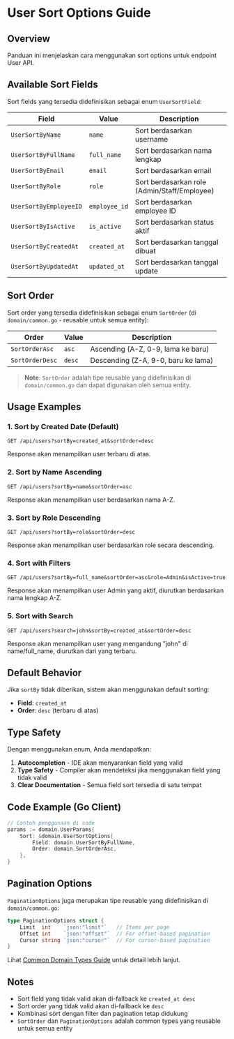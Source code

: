# User Sort Options Guide

## Overview
Panduan ini menjelaskan cara menggunakan sort options untuk endpoint User API.

## Available Sort Fields

Sort fields yang tersedia didefinisikan sebagai enum `UserSortField`:

| Field                  | Value         | Description                                  |
| ---------------------- | ------------- | -------------------------------------------- |
| `UserSortByName`       | `name`        | Sort berdasarkan username                    |
| `UserSortByFullName`   | `full_name`   | Sort berdasarkan nama lengkap                |
| `UserSortByEmail`      | `email`       | Sort berdasarkan email                       |
| `UserSortByRole`       | `role`        | Sort berdasarkan role (Admin/Staff/Employee) |
| `UserSortByEmployeeID` | `employee_id` | Sort berdasarkan employee ID                 |
| `UserSortByIsActive`   | `is_active`   | Sort berdasarkan status aktif                |
| `UserSortByCreatedAt`  | `created_at`  | Sort berdasarkan tanggal dibuat              |
| `UserSortByUpdatedAt`  | `updated_at`  | Sort berdasarkan tanggal update              |

## Sort Order

Sort order yang tersedia didefinisikan sebagai enum `SortOrder` (di `domain/common.go` - reusable untuk semua entity):

| Order           | Value  | Description                         |
| --------------- | ------ | ----------------------------------- |
| `SortOrderAsc`  | `asc`  | Ascending (A-Z, 0-9, lama ke baru)  |
| `SortOrderDesc` | `desc` | Descending (Z-A, 9-0, baru ke lama) |

> **Note**: `SortOrder` adalah tipe reusable yang didefinisikan di `domain/common.go` dan dapat digunakan oleh semua entity.

## Usage Examples

### 1. Sort by Created Date (Default)
```
GET /api/users?sortBy=created_at&sortOrder=desc
```
Response akan menampilkan user terbaru di atas.

### 2. Sort by Name Ascending
```
GET /api/users?sortBy=name&sortOrder=asc
```
Response akan menampilkan user berdasarkan nama A-Z.

### 3. Sort by Role Descending
```
GET /api/users?sortBy=role&sortOrder=desc
```
Response akan menampilkan user berdasarkan role secara descending.

### 4. Sort with Filters
```
GET /api/users?sortBy=full_name&sortOrder=asc&role=Admin&isActive=true
```
Response akan menampilkan user Admin yang aktif, diurutkan berdasarkan nama lengkap A-Z.

### 5. Sort with Search
```
GET /api/users?search=john&sortBy=created_at&sortOrder=desc
```
Response akan menampilkan user yang mengandung "john" di name/full_name, diurutkan dari yang terbaru.

## Default Behavior

Jika `sortBy` tidak diberikan, sistem akan menggunakan default sorting:
- **Field**: `created_at`
- **Order**: `desc` (terbaru di atas)

## Type Safety

Dengan menggunakan enum, Anda mendapatkan:
1. **Autocompletion** - IDE akan menyarankan field yang valid
2. **Type Safety** - Compiler akan mendeteksi jika menggunakan field yang tidak valid
3. **Clear Documentation** - Semua field sort tersedia di satu tempat

## Code Example (Go Client)

```go
// Contoh penggunaan di code
params := domain.UserParams{
    Sort: &domain.UserSortOptions{
        Field: domain.UserSortByFullName,
        Order: domain.SortOrderAsc,
    },
}
```

## Pagination Options

`PaginationOptions` juga merupakan tipe reusable yang didefinisikan di `domain/common.go`:

```go
type PaginationOptions struct {
    Limit  int    `json:"limit"`   // Items per page
    Offset int    `json:"offset"`  // For offset-based pagination
    Cursor string `json:"cursor"`  // For cursor-based pagination
}
```

Lihat [Common Domain Types Guide](./common_domain_types_guide.md) untuk detail lebih lanjut.

## Notes

- Sort field yang tidak valid akan di-fallback ke `created_at desc`
- Sort order yang tidak valid akan di-fallback ke `desc`
- Kombinasi sort dengan filter dan pagination tetap didukung
- `SortOrder` dan `PaginationOptions` adalah common types yang reusable untuk semua entity
